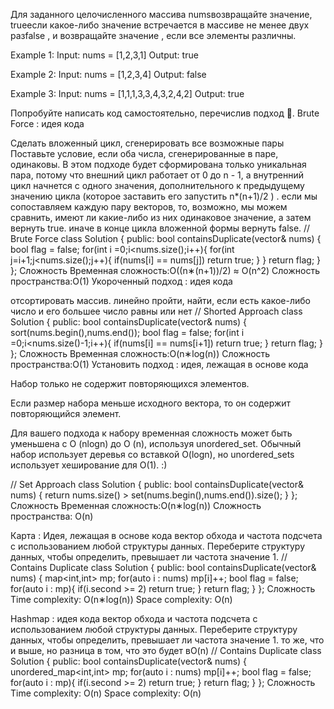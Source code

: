 Для заданного целочисленного массива numsвозвращайте значение, trueесли какое-либо значение встречается в массиве не менее двух разfalse , и возвращайте значение , если все элементы различны.

Example 1:
Input: nums = [1,2,3,1]
Output: true

Example 2:
Input: nums = [1,2,3,4]
Output: false

Example 3:
Input: nums = [1,1,1,3,3,4,3,2,4,2]
Output: true


Попробуйте написать код самостоятельно, перечислив подход 🥺.
Brute Force : идея кода

Сделать вложенный цикл, сгенерировать все возможные пары
Поставьте условие, если оба числа, сгенерированные в паре, одинаковы.
В этом подходе будет сформирована только уникальная пара, потому что внешний цикл работает от 0 до n - 1, а внутренний цикл начнется с одного значения, дополнительного к предыдущему значению цикла (которое заставить его запустить n*(n+1)/2 ) . если мы сопоставляем каждую пару векторов, то, возможно, мы можем сравнить, имеют ли какие-либо из них одинаковое значение, а затем вернуть true. иначе в конце цикла вложенной формы вернуть false.
// Brute Force
class Solution {
public:
    bool containsDuplicate(vector<int>& nums) {
        bool flag = false;
        for(int i =0;i<nums.size();i++){
            for(int j=i+1;j<nums.size();j++){
                if(nums[i] == nums[j]) return true;
            }
        }
        return flag;
    }
};
Сложность
Временная сложность:O((n∗(n+1))/2) ≈ O(n^2)
Сложность пространства:О(1)
Укороченный подход : идея кода

отсортировать массив.
линейно пройти, найти, если есть какое-либо число и его большее число равны или нет
// Shorted Approach
class Solution {
public:
    bool containsDuplicate(vector<int>& nums) {
        sort(nums.begin(),nums.end());
        bool flag = false;
        for(int i =0;i<nums.size()-1;i++){
            if(nums[i] == nums[i+1]) return true;
        }
        return flag;
    }
};
Сложность
Временная сложность:O(n∗log(n))
Сложность пространства:O(1)
Установить подход : идея, лежащая в основе кода

Набор только не содержит повторяющихся элементов.

Если размер набора меньше исходного вектора, то он содержит повторяющийся элемент.

Для вашего подхода к набору временная сложность может быть уменьшена с O (nlogn) до O (n), используя unordered_set. Обычный набор использует деревья со вставкой O(logn), но unordered_sets использует хеширование для O(1). :)

// Set Approach
class Solution {
public:
    bool containsDuplicate(vector<int>& nums) {
        return nums.size() > set<int>(nums.begin(),nums.end()).size();
    }
};
Сложность
Временная сложность:O(n∗log(n))
Сложность пространства: O(n)

Карта : Идея, лежащая в основе кода
вектор обхода и частота подсчета с использованием любой структуры данных.
Переберите структуру данных, чтобы определить, превышает ли частота значение 1.
// Contains Duplicate
  class Solution {
  public:
      bool containsDuplicate(vector<int>& nums) {
          map<int,int> mp;
          for(auto i : nums) mp[i]++;
          bool flag = false;
          for(auto i : mp){
              if(i.second >= 2) return true;
          }
          return flag;
      }
  };
Сложность
Time complexity: O(n∗log(n))
Space complexity: O(n)


Hashmap : идея кода
вектор обхода и частота подсчета с использованием любой структуры данных.
Переберите структуру данных, чтобы определить, превышает ли частота значение 1.
то же, что и выше, но разница в том, что это будет вO(n)
// Contains Duplicate
  class Solution {
  public:
      bool containsDuplicate(vector<int>& nums) {
          unordered_map<int,int> mp;
          for(auto i : nums) mp[i]++;
          bool flag = false;
          for(auto i : mp){
              if(i.second >= 2) return true;
          }
          return flag;
      }
  };
Сложность
Time complexity: O(n)
Space complexity: O(n)
